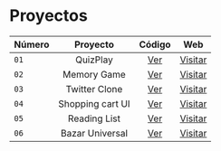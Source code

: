 # Proyectos 
| Número        | Proyecto     | Código      | Web          
| ------------- |:-------------:|:-------------:|:-------------:|
|```01```| QuizPlay | [Ver](https://github.com/MarceeloDominguez/Proyectos-React/tree/master/01-quizplay) | [Visitar](https://quizplayproyecto1.surge.sh/)
|```02```| Memory Game | [Ver](https://github.com/MarceeloDominguez/Proyectos-React/tree/master/02-memory-game) | [Visitar](https://mgameproyecto2.surge.sh/)
|```03```| Twitter Clone | [Ver](https://github.com/MarceeloDominguez/Proyectos-React/tree/master/03-clone-twitter) | [Visitar](https://clone-twitter-03.surge.sh/)
|```04```| Shopping cart UI | [Ver](https://github.com/MarceeloDominguez/Proyectos-React/tree/master/04-food-shopping) | [Visitar](https://04-food-shopping.vercel.app/)
|```05```| Reading List | [Ver](https://github.com/MarceeloDominguez/Proyectos-React/tree/master/05-reading-list) | [Visitar](https://lista-de-libros.vercel.app/)
|```06```| Bazar Universal | [Ver](https://github.com/MarceeloDominguez/Proyectos-React/tree/master/06-bazar-universal) | [Visitar](https://products-19k4qq1tm-marceelodominguez.vercel.app/)

